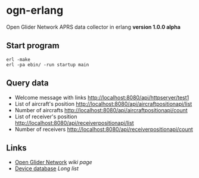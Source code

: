 # ogn-erlang
Open Glider Network APRS data collector in erlang
**version 1.0.0 alpha**

## Start program
```
erl -make
erl -pa ebin/ -run startup main
```

## Query data
* Welcome message with links [http://localhost:8080/api/httpserver/test1](http://localhost:8080/api/httpserver/test1)
* List of aircraft's position [http://localhost:8080/api/aircraftpositionapi/list](http://localhost:8080/api/aircraftpositionapi/list)
* Number of aircrafts [http://localhost:8080/api/aircraftpositionapi/count](http://localhost:8080/api/aircraftpositionapi/count)
* List of receiver's position [http://localhost:8080/api/receiverpositionapi/list](http://localhost:8080/api/receiverpositionapi/list)
* Number of receivers [http://localhost:8080/api/receiverpositionapi/count](http://localhost:8080/api/receiverpositionapi/count)

## Links
* [Open Glider Network](http://wiki.glidernet.org/) *wiki page*
* [Device database](http://ddb.glidernet.org/download/?j=1) *Long list*